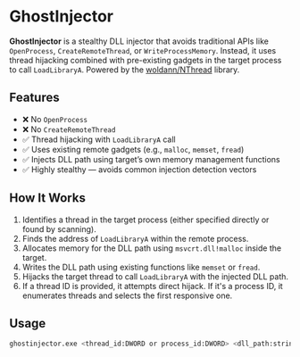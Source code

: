 # GhostInjector

**GhostInjector** is a stealthy DLL injector that avoids traditional APIs like `OpenProcess`, `CreateRemoteThread`, or `WriteProcessMemory`. Instead, it uses thread hijacking combined with pre-existing gadgets in the target process to call `LoadLibraryA`. Powered by the [woldann/NThread](https://github.com/woldann/NThread) library.

## Features

- ❌ No `OpenProcess`
- ❌ No `CreateRemoteThread`
- ✅ Thread hijacking with `LoadLibraryA` call
- ✅ Uses existing remote gadgets (e.g., `malloc`, `memset`, `fread`)
- ✅ Injects DLL path using target’s own memory management functions
- ✅ Highly stealthy — avoids common injection detection vectors

## How It Works

1. Identifies a thread in the target process (either specified directly or found by scanning).
2. Finds the address of `LoadLibraryA` within the remote process.
3. Allocates memory for the DLL path using `msvcrt.dll!malloc` inside the target.
4. Writes the DLL path using existing functions like `memset` or `fread`.
5. Hijacks the target thread to call `LoadLibraryA` with the injected DLL path.
6. If a thread ID is provided, it attempts direct hijack. If it's a process ID, it enumerates threads and selects the first responsive one.

## Usage

```bash
ghostinjector.exe <thread_id:DWORD or process_id:DWORD> <dll_path:string>
```

